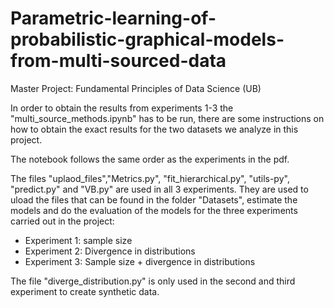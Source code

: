 # Parametric-learning-of-probabilistic-graphical-models-from-multi-sourced-data
Master Project: Fundamental Principles of Data Science (UB)

In order to obtain the results from experiments 1-3 the "multi_source_methods.ipynb" has to be run, there are some instructions on how to obtain the exact results for the two datasets we analyze in this project.

The notebook follows the same order as the experiments in the pdf.

The files "uplaod_files","Metrics.py", "fit_hierarchical.py", "utils-py", "predict.py" and "VB.py" are used in all 3 experiments. They are used to uload the files that can be found in the folder "Datasets", estimate the models and do the evaluation of the models for the three experiments carried out in the project:

* Experiment 1: sample size
* Experiment 2: Divergence in distributions
* Experiment 3: Sample size + divergence in distributions

The file "diverge_distribution.py" is only used in the second and third experiment to create synthetic data.
